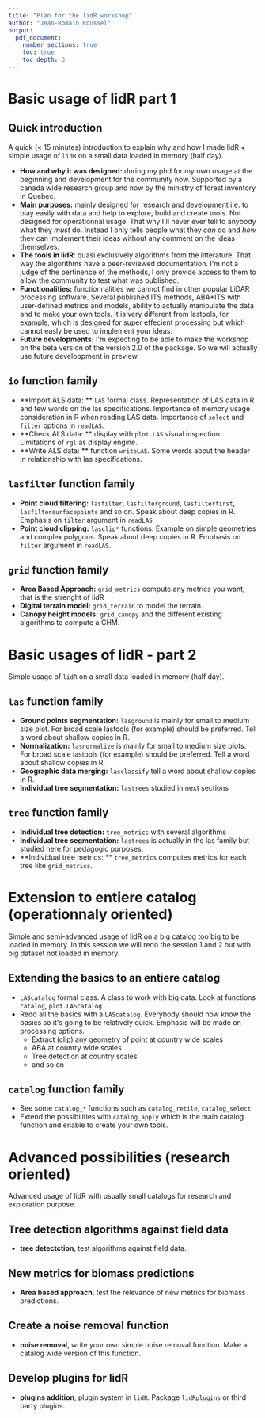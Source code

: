 ```yaml
---
title: "Plan for the lidR workshop"
author: "Jean-Romain Roussel"
output: 
  pdf_document:
    number_sections: true
    toc: true
    toc_depth: 3
---
```



# Basic usage of lidR part 1


## Quick introduction

A quick (< 15 minutes) introduction to explain why and how I made lidR + simple usage of `lidR` on a small data loaded in memory (half day).

- **How and why it was designed:** during my phd for my own usage at the beginning and development for the community now. Supported by a canada wide research group and now by the ministry of forest inventory in Quebec.
- **Main purposes:** mainly designed for research and development i.e. to play easily with data and help to explore, build and create tools. Not designed for operationnal usage. That why I'll never ever tell to anybody what they *must* do. Instead I only tells people what they *can* do and *how* they can implement their ideas without any comment on the ideas themselves.
- **The tools in lidR**: quasi exclusively algorithms from the litterature. That way the algorithms have a peer-reviewed documentation. I'm not a judge of the pertinence of the methods, I only provide access to them to allow the community to test what was published.
- **Functionalities:** functionnalities we cannot find in other popular LiDAR processing software. Several published ITS methods, ABA+ITS with user-defined metrics and models, ability to actually manipulate the data and to make your own tools. It is very different from lastools, for example, which is designed for super effecient processing but which cannot easly be used to implement your ideas.
- **Future developments:** I'm expecting to be able to make the workshop on the beta version of the version 2.0 of the package. So we will actually use future developpment in preview

## `io` function family

- **Import ALS data: ** `LAS` formal class. Representation of LAS data in R and few words on the las specifications. Importance of memory usage consideration in R when reading LAS data. Importance of `select` and `filter` options in `readLAS`. 
- **Check ALS data: ** display with `plot.LAS` visual inspection. Limitations of `rgl` as display engine. 
- **Write ALS data: ** function `writeLAS`. Some words about the header in relationship with las specifications.

## `lasfilter` function family

- **Point cloud filtering:** `lasfilter`, `lasfilterground`, `lasfilterfirst`, `lasfiltersurfacepoints` and so on. Speak about deep copies in R. Emphasis on `filter` argument in `readLAS`
- **Point cloud clipping:** `lasclip*` functions. Example on simple geometries and complex polygons. Speak about deep copies in R. Emphasis on `filter` argument in `readLAS`.

## `grid` function family 

- **Area Based Approach:** `grid_metrics` compute any metrics you want, that is the strenght of lidR
- **Digital terrain model:**  `grid_terrain` to model the terrain.
- **Canopy height models:** `grid_canopy` and the different existing algorithms to compute a CHM.

# Basic usages of lidR - part 2

Simple usage of `lidR` on a small data loaded in memory (half day).

## `las` function family

- **Ground points segmentation:** `lasground` is mainly for small to medium size plot. For broad scale lastools (for example) should be preferred. Tell a word about shallow copies in R.
- **Normalization:** `lasnormalize` is mainly for small to medium size plots. For broad scale lastools (for example) should be preferred. Tell a word about shallow copies in R.
- **Geographic data merging:** `lasclassify` tell a word about shallow copies in R.
- **Individual tree segmentation:** `lastrees` studied in next sections

## `tree` function family

- **Individual tree detection:**  `tree_metrics` with several algorithms
- **Individual tree segmentation:** `lastrees` is actually in the las family but studied here for pedagogic purposes.
- **Individual tree metrics: ** `tree_metrics` computes metrics for each tree like `grid_metrics`.

# Extension to entiere catalog (operationnaly oriented)

Simple and semi-advanced usage of lidR on a big catalog too big to be loaded in memory. In this session we will redo the session 1 and 2 but with big dataset not loaded in memory.

## Extending the basics to an entiere catalog

- `LAScatalog` formal class. A class to work with big data. Look at functions `catalog`, `plot.LAScatalog`
- Redo all the basics with a `LAScatalog`. Everybody should now know the basics so it's going to be relatively quick. Emphasis will be made on processing options.
    - Extract (clip) any geometry of point at country wide scales
    - ABA at country wide scales
    - Tree detection at country scales
    - and so on
    
## `catalog` function family

- See some `catalog_*` functions such as `catalog_retile`, `catalog_select`
- Extend the possibilities with `catalog_apply` which is the main catalog function and enable to create your own tools.

# Advanced possibilities (research oriented)

Advanced usage of lidR with usually small catalogs for research and exploration purpose.

## Tree detection algorithms against field data

- **tree detectction**, test algorithms against field data.

## New metrics for biomass predictions

- **Area based approach**, test the relevance of new metrics for biomass predictions.

## Create a noise removal function

- **noise removal**, write your own simple noise removal function. Make a catalog wide version of this function.

## Develop plugins for lidR

- **plugins addition**, plugin system in `lidR`. Package `lidRplugins` or third party plugins.



